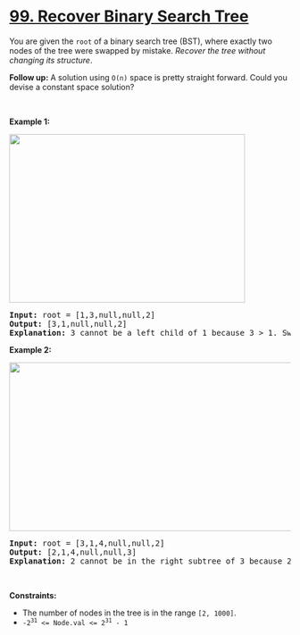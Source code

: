 <h1 class="title__20p2"><a href="/problems/recover-binary-search-tree/">99. Recover Binary Search Tree</a></h1>

<div class="notranslate"><p>You are given the <code>root</code> of a binary search tree (BST), where exactly two nodes of the tree were swapped by mistake. <em>Recover the tree without changing its structure</em>.</p>

<p><strong>Follow up:</strong> A solution using <code>O(n)</code> space is pretty straight forward. Could you devise a constant space solution?</p>

<p>&nbsp;</p>
<p><strong>Example 1:</strong></p>
<img style="width: 422px; height: 302px;" src="https://assets.leetcode.com/uploads/2020/10/28/recover1.jpg" alt="">
<pre><strong>Input:</strong> root = [1,3,null,null,2]
<strong>Output:</strong> [3,1,null,null,2]
<strong>Explanation:</strong> 3 cannot be a left child of 1 because 3 &gt; 1. Swapping 1 and 3 makes the BST valid.
</pre>

<p><strong>Example 2:</strong></p>
<img style="width: 581px; height: 302px;" src="https://assets.leetcode.com/uploads/2020/10/28/recover2.jpg" alt="">
<pre><strong>Input:</strong> root = [3,1,4,null,null,2]
<strong>Output:</strong> [2,1,4,null,null,3]
<strong>Explanation:</strong> 2 cannot be in the right subtree of 3 because 2 &lt; 3. Swapping 2 and 3 makes the BST valid.
</pre>

<p>&nbsp;</p>
<p><strong>Constraints:</strong></p>

<ul>
	<li>The number of nodes in the tree is in the range <code>[2, 1000]</code>.</li>
	<li><code>-2<sup>31</sup> &lt;= Node.val &lt;= 2<sup>31</sup> - 1</code></li>
</ul>
</div>